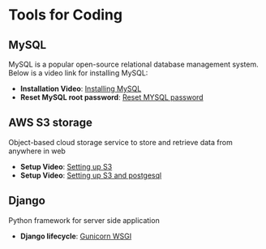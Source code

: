 # Tools for Coding

## MySQL

MySQL is a popular open-source relational database management system. Below is a video link for installing MySQL:


- **Installation Video**: [Installing MySQL](https://youtu.be/wgRwITQHszU)
- **Reset MySQL root password**: [Reset MYSQL password](https://youtu.be/wgRwITQHszU)


## AWS S3 storage

Object-based cloud storage service to store and retrieve data from anywhere in web

- **Setup Video**: [Setting up S3](https://youtu.be/Ko52pn1KXS0)
- **Setup Video**: [Setting up S3 and postgesql](https://youtu.be/LaoYcQsPyD8)

## Django

Python framework for server side application

- **Django lifecycle**: [Gunicorn WSGI](https://youtu.be/Ko52pn1KXS0)


